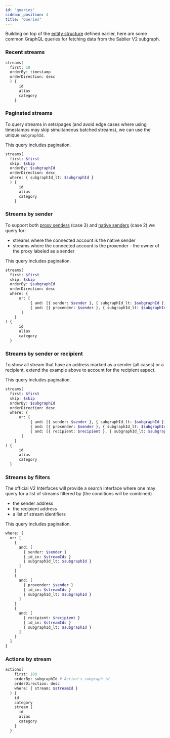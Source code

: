 ```yaml
---
id: "queries"
sidebar_position: 4
title: "Queries"
---
```


Building on top of the [entity structure](/api/subgraphs/architecture/02-structure) defined earlier, here are some
common GraphQL queries for fetching data from the Sablier V2 subgraph.

### Recent streams

```graphql title="The most recent 10 streams"
streams(
  first: 10
  orderBy: timestamp
  orderDirection: desc
  ) {
      id
      alias
      category
    }
```

### Paginated streams

To query streams in sets/pages (and avoid edge cases where using timestamps may skip simultaneous batched streams), we
can use the unique `subgraphId`.

This query includes pagination.

```graphql title="The next streams indexed before the last seen subgraphId"
streams(
  first: $first
  skip: $skip
  orderBy: $subgraphId
  orderDirection: desc
  where: { subgraphId_lt: $subgraphId }
  ) {
      id
      alias
      category
    }
```

### Streams by sender

To support both [proxy senders](/api/subgraphs/architecture/structure#the-proxender) (case 3) and
[native senders](/api/subgraphs/architecture/structure#the-proxender) (case 2) we query for:

- streams where the connected account is the native sender
- streams where the connected account is the proxender - the owner of the proxy labeled as a sender

This query includes pagination.

```graphql title="The next streams created by an address (natively or through a proxy)"
streams(
  first: $first
  skip: $skip
  orderBy: $subgraphId
  orderDirection: desc
  where: {
      or: [
           { and: [{ sender: $sender }, { subgraphId_lt: $subgraphId }] }
           { and: [{ proxender: $sender }, { subgraphId_lt: $subgraphId }] }
       ]
    }
) {
      id
      alias
      category
  }
```

### Streams by sender or recipient

To show all stream that have an address marked as a sender (all cases) or a recipient, extend the example above to
account for the recipient aspect.

This query includes pagination.

```graphql title="The next streams related to an address, as a sender/proxender or recipient"
streams(
  first: $first
  skip: $skip
  orderBy: $subgraphId
  orderDirection: desc
  where: {
      or: [
           { and: [{ sender: $sender }, { subgraphId_lt: $subgraphId }] }
           { and: [{ proxender: $sender }, { subgraphId_lt: $subgraphId }] }
           { and: [{ recipient: $recipient }, { subgraphId_lt: $subgraphId }] }
       ]
    }
) {
      id
      alias
      category
  }
```

### Streams by filters

The official V2 Interfaces will provide a search interface where one may query for a list of streams filtered by (the
conditions will be combined)

- the sender address
- the recipient address
- a list of stream identifiers

This query includes pagination.

```graphql title="The 'where' clause for a complex paginated search filter"
where: {
  or: [
    {
      and: [
        { sender: $sender }
        { id_in: $streamIds }
        { subgraphId_lt: $subgraphId }
      ]
    }
    {
      and: [
        { proxender: $sender }
        { id_in: $streamIds }
        { subgraphId_lt: $subgraphId }
      ]
    }
    {
      and: [
        { recipient: $recipient }
        { id_in: $streamIds }
        { subgraphId_lt: $subgraphId }
      ]
    }
  ]
}
```

### Actions by stream

```graphql title="Most recent 100 stream actions such as withdrawals or transfers"
actions(
    first: 100
    orderBy: subgraphId # Action's subgraph id
    orderDirection: desc
    where: { stream: $streamId }
  ) {
    id
    category
    stream {
      id
      alias
      category
    }
  }
```

